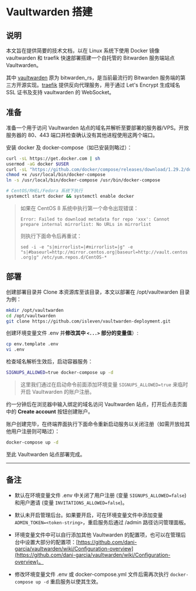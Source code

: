 # Vaultwarden 搭建

## 说明

本文旨在提供简要的技术文档，以在 Linux 系统下使用 Docker 镜像 vaultwarden 和 traefik 快速部署搭建一个自托管的 Bitwarden 服务端站点 Vaultwarden。

其中 [vaultwarden](https://github.com/dani-garcia/vaultwarden) 原为 bitwarden_rs，是当前最流行的 Bitwarden 服务端的第三方开源实现。[traefik](https://traefik.io) 提供反向代理服务，用于通过 Let's Encrypt 生成域名 SSL 证书及支持 vaultwarden 的 WebSocket。

## 准备

准备一个用于访问 Vaultwarden 站点的域名并解析至要部署的服务器/VPS。开放服务器的 80、443 端口并检查确认没有其他进程使用这两个端口。

安装 docker 及 docker-compose（如已安装则略过）：

```sh
curl -sL https://get.docker.com | sh
usermod -aG docker $USER
curl -sL "https://github.com/docker/compose/releases/download/1.29.2/docker-compose-$(uname -s)-$(uname -m)" -o /usr/local/bin/docker-compose
chmod +x /usr/local/bin/docker-compose
ln -s /usr/local/bin/docker-compose /usr/bin/docker-compose

# CentOS/RHEL/Fedora 系统下执行
systemctl start docker && systemctl enable docker
```

> 如果在 CentOS 8 系统中执行第一个命令出现错误：
> 
> `Error: Failed to download metadata for repo 'xxx': Cannot prepare internal mirrorlist: No URLs in mirrorlist`
> 
> 则执行下面命令后再重试：
> 
> `sed -i -e "s|mirrorlist=|#mirrorlist=|g" -e "s|#baseurl=http://mirror.centos.org|baseurl=http://vault.centos.org|g" /etc/yum.repos.d/CentOS-*`

## 部署

创建部署目录并 Clone 本资源库至该目录，本文以部署在 /opt/vaultwarden 目录为例：

```sh
mkdir /opt/vaultwarden
cd /opt/vaultwarden
git clone https://github.com/isleven/vaultwarden-deployment.git
```

创建环境变量文件 .env 并**修改其中 `<...>` 部分的变量值**）:

```sh
cp env.template .env
vi .env
```

检查域名解析生效后，启动容器服务：

```sh
SIGNUPS_ALLOWED=true docker-compose up -d
```

> 这里我们通过在启动命令前面添加环境变量 `SIGNUPS_ALLOWED=true` 来临时开启 Vaultwarden 的账户注册。

约一分钟后在浏览器中输入绑定的域名访问 Vaultwarden 站点，打开后点击页面中的 **Create account** 按钮创建账户。

账户创建完毕，在终端界面执行下面命令重新启动服务以关闭注册（如需开放给其他用户注册则可略过）：

```sh
docker-compose up -d
```

至此 Vaultwarden 站点部署完成。

---

## 备注

- 默认在环境变量文件 .env 中关闭了用户注册 (变量 `SIGNUPS_ALLOWED=false`) 和用户邀请 (变量 `INVITATIONS_ALLOWED=false`)。

- 默认未开启管理后台。如果要开启，可在环境变量文件中添加变量 `ADMIN_TOKEN=<token-string>`，重启服务后通过 /admin 路径访问管理面板。

- 环境变量文件中可以自行添加其他 Vaultwarden 的配置项，也可以在管理后台中设置大部分的配置项：[https://github.com/dani-garcia/vaultwarden/wiki/Configuration-overview](https://github.com/dani-garcia/vaultwarden/wiki/Configuration-overview)。

- 修改环境变量文件 .env 或 docker-compose.yml 文件后需再次执行 `docker-compose up -d` 重启服务以使其生效。
